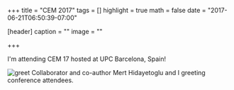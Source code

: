 +++
title = "CEM 2017"
tags = []
highlight = true
math = false
date = "2017-06-21T06:50:39-07:00"

[header]
  caption = ""
  image = ""

+++

I'm attending CEM 17 hosted at UPC Barcelona, Spain!

<!--more-->

![greet][greet] Collaborator and co-author Mert Hidayetoglu and I greeting conference attendees.

[greet]: /img/201706_cem/FB_IMG_1498026827242.jpg "Greeting attendees."

